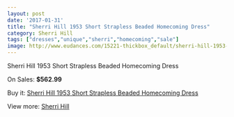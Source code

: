 ```yaml
---
layout: post
date: '2017-01-31'
title: "Sherri Hill 1953 Short Strapless Beaded Homecoming Dress"
category: Sherri Hill
tags: ["dresses","unique","sherri","homecoming","sale"]
image: http://www.eudances.com/15221-thickbox_default/sherri-hill-1953-short-strapless-beaded-homecoming-dress.jpg
---
```

Sherri Hill 1953 Short Strapless Beaded Homecoming Dress

On Sales: **$562.99**
<a href="https://www.eudances.com/en/sherri-hill/4509-sherri-hill-1953-short-strapless-beaded-homecoming-dress.html"><amp-img layout="responsive" width="600" height="600" src="//www.eudances.com/15221-thickbox_default/sherri-hill-1953-short-strapless-beaded-homecoming-dress.jpg" alt="Sherri Hill 1953 Short Strapless Beaded Homecoming Dress 0" /></a>
<a href="https://www.eudances.com/en/sherri-hill/4509-sherri-hill-1953-short-strapless-beaded-homecoming-dress.html"><amp-img layout="responsive" width="600" height="600" src="//www.eudances.com/15223-thickbox_default/sherri-hill-1953-short-strapless-beaded-homecoming-dress.jpg" alt="Sherri Hill 1953 Short Strapless Beaded Homecoming Dress 1" /></a>
<a href="https://www.eudances.com/en/sherri-hill/4509-sherri-hill-1953-short-strapless-beaded-homecoming-dress.html"><amp-img layout="responsive" width="600" height="600" src="//www.eudances.com/15222-thickbox_default/sherri-hill-1953-short-strapless-beaded-homecoming-dress.jpg" alt="Sherri Hill 1953 Short Strapless Beaded Homecoming Dress 2" /></a>

Buy it: [Sherri Hill 1953 Short Strapless Beaded Homecoming Dress](https://www.eudances.com/en/sherri-hill/4509-sherri-hill-1953-short-strapless-beaded-homecoming-dress.html "Sherri Hill 1953 Short Strapless Beaded Homecoming Dress")

View more: [Sherri Hill](https://www.eudances.com/en/80-Sherri-Hill "Sherri Hill")